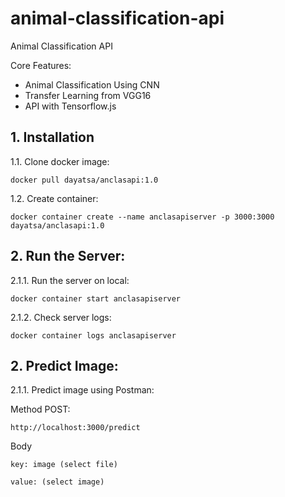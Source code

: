 # animal-classification-api
Animal Classification API

Core Features:
- Animal Classification Using CNN 
- Transfer Learning from VGG16
- API with Tensorflow.js


## 1. Installation

1.1. Clone docker image:

    docker pull dayatsa/anclasapi:1.0
    
1.2. Create container:

    docker container create --name anclasapiserver -p 3000:3000 dayatsa/anclasapi:1.0
   
   
## 2. Run the Server:
2.1.1. Run the server on local:

    docker container start anclasapiserver
    
2.1.2. Check server logs:

    docker container logs anclasapiserver
    
    
## 2. Predict Image:
2.1.1. Predict image using Postman:

  Method POST:
  
    http://localhost:3000/predict
    
  Body
  
    key: image (select file)
    
    value: (select image)
 
